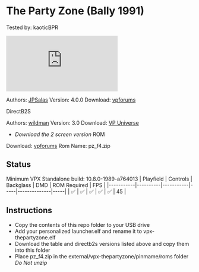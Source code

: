 # The Party Zone (Bally 1991)
Tested by: kaoticBPR

![Table Preview](https://www.vpforums.org/index.php?app=downloads&module=display&section=screenshot&record=104693&id=13460&full=1)

Authors: [JPSalas](https://www.vpforums.org/index.php?showuser=277)
Version: 4.0.0
Download: [vpforums](https://www.vpforums.org/index.php?app=downloads&showfile=13460#)

DirectB2S

Authors: [wildman](https://vpuniverse.com/profile/5-wildman/)
Version: 3.0
Download: [VP Universe](https://vpuniverse.com/files/file/2147-the-party-zone-bally-1991/#google_vignette)
- *Download the 2 screen version*
ROM

Download: [vpforums](https://www.vpforums.org/index.php?app=downloads&showfile=1196)
Rom Name: pz_f4.zip

## Status 

Minimum VPX Standalone build: 10.8.0-1989-a764013
| Playfield | Controls | Backglass | DMD | ROM Required | FPS | 
|-----------|----------|-----------|-----|--------------|-----|
| :white_check_mark: | :white_check_mark: | :white_check_mark: | :white_check_mark: | :white_check_mark: | 45 |

## Instructions

- Copy the contents of this repo folder to your USB drive
- Add your personalized launcher.elf and rename it to vpx-thepartyzone.elf
- Download the table and directb2s versions listed above and copy them into this folder
- Place pz_f4.zip in the external/vpx-thepartyzone/pinmame/roms folder *Do Not unzip*


